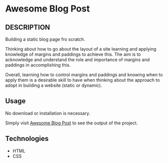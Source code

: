# Awesome Blog Post

## DESCRIPTION

Building a static blog page fro scratch.

Thinking about how to go about the layout of a site learning and applying knowledge of margins and paddings to achieve this. The aim is to acknowledge and understand the role and importance of margins and paddings in accomplishing this.  

Overall, learning how to control margins and paddings and knowing when to apply them is a desirable skill to have when thinking about the approach to adopt in building a website (static or dynamic).

## Usage

No download or installation is necessary.

Simply visit [Awesome Blog Post](https://georgeIkomi.github.io/awesome_blog_post/) to see the output of the project.

## Technologies

+ HTML
+ CSS
